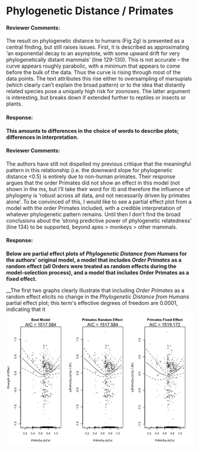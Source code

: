 # Phylogenetic Distance / Primates



#### Reviewer Comments:

The result on phylogenetic distance to humans (Fig 2g) is presented as a central finding, but still raises issues. First, it is described as approximating ‘an exponential decay to an asymptote, with some upward drift for very phylogenetically distant mammals’ (line 129-130). This is not accurate – the curve appears roughly parabolic, with a minimum that appears to come before the bulk of the data. Thus the curve is rising through most of the data points. The text attributes this rise either to oversampling of marsupials (which clearly can’t explain the broad pattern) or to the idea that distantly related species pose a uniquely high risk for zoonoses. The latter argument is interesting, but breaks down if extended further to reptiles or insects or plants.

#### Response:
__This amounts to differences in the choice of words to describe plots; differences in interpretation.__

#### Reviewer Comments:
The authors have still not dispelled my previous critique that the meaningful pattern in this relationship (i.e. the downward slope for phylogenetic distance <0.5) is entirely due to non-human primates. Their response
argues that the order Primates did not show an effect in this model (not shown in the ms, but I’ll take their word for it) and therefore the influence of phylogeny is ‘robust across all data, and not necessarily driven by primates alone’. To be convinced of this, I would like to see a partial effect plot from a model with the order Primates included, with a credible interpretation of whatever phylogenetic pattern remains. Until then I don’t find the broad conclusions about the ‘strong predictive power of phylogenetic relatedness’ (line 134) to be supported, beyond apes > monkeys > other mammals. 






#### Response:
__Below are partial effect plots of *Phylogenetic Distance from Humans* for the authors' original model, a model that includes *Order Primates* as a random effect (all Orders were treated as random effects during the model-selection process), and a model that includes Order Primates as a fixed effect.__

__The first two graphs clearly illustrate that including *Order Primates* as a random effect elicits no change in the *Phylogenetic Distance from Humans* partial effect plot; this term's effective degrees of freedom are 0.0001, indicating that it 
![](phylo-primates_files/figure-html/plots-1.png)<!-- -->



